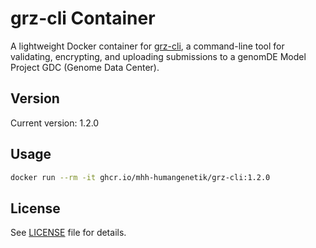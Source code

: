 # grz-cli Container

A lightweight Docker container for [grz-cli](https://github.com/BfArM-MVH/grz-tools/blob/main/packages/grz-cli/README.md), a command-line tool for validating, encrypting, and uploading submissions to a genomDE Model Project GDC (Genome Data Center).

## Version

Current version: 1.2.0

## Usage

```bash
docker run --rm -it ghcr.io/mhh-humangenetik/grz-cli:1.2.0
```

## License

See [LICENSE](LICENSE) file for details.